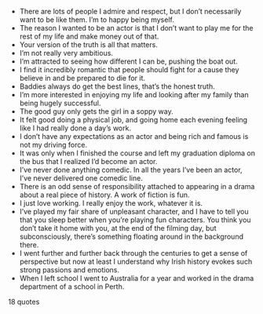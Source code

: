  - There are lots of people I admire and respect, but I don’t necessarily want to be like them. I’m to happy being myself.
 - The reason I wanted to be an actor is that I don’t want to play me for the rest of my life and make money out of that.
 - Your version of the truth is all that matters.
 - I’m not really very ambitious.
 - I’m attracted to seeing how different I can be, pushing the boat out.
 - I find it incredibly romantic that people should fight for a cause they believe in and be prepared to die for it.
 - Baddies always do get the best lines, that’s the honest truth.
 - I’m more interested in enjoying my life and looking after my family than being hugely successful.
 - The good guy only gets the girl in a soppy way.
 - It felt good doing a physical job, and going home each evening feeling like I had really done a day’s work.
 - I don’t have any expectations as an actor and being rich and famous is not my driving force.
 - It was only when I finished the course and left my graduation diploma on the bus that I realized I’d become an actor.
 - I’ve never done anything comedic. In all the years I’ve been an actor, I’ve never delivered one comedic line.
 - There is an odd sense of responsibility attached to appearing in a drama about a real piece of history. A work of fiction is fun.
 - I just love working. I really enjoy the work, whatever it is.
 - I’ve played my fair share of unpleasant character, and I have to tell you that you sleep better when you’re playing fun characters. You think you don’t take it home with you, at the end of the filming day, but subconsciously, there’s something floating around in the background there.
 - I went further and further back through the centuries to get a sense of perspective but now at least I understand why Irish history evokes such strong passions and emotions.
 - When I left school I went to Australia for a year and worked in the drama department of a school in Perth.

18 quotes